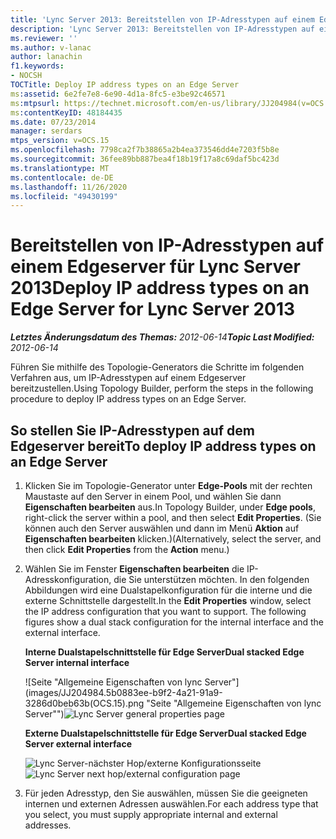 ```yaml
---
title: 'Lync Server 2013: Bereitstellen von IP-Adresstypen auf einem Edgeserver'
description: 'Lync Server 2013: Bereitstellen von IP-Adresstypen auf einem Edgeserver'
ms.reviewer: ''
ms.author: v-lanac
author: lanachin
f1.keywords:
- NOCSH
TOCTitle: Deploy IP address types on an Edge Server
ms:assetid: 6e2fe7e8-6e90-4d1a-8fc5-e3be92c46571
ms:mtpsurl: https://technet.microsoft.com/en-us/library/JJ204984(v=OCS.15)
ms:contentKeyID: 48184435
ms.date: 07/23/2014
manager: serdars
mtps_version: v=OCS.15
ms.openlocfilehash: 7798ca2f7b38865a2b4ea373546dd4e7203f5b8e
ms.sourcegitcommit: 36fee89bb887bea4f18b19f17a8c69daf5bc423d
ms.translationtype: MT
ms.contentlocale: de-DE
ms.lasthandoff: 11/26/2020
ms.locfileid: "49430199"
---
```

# <a name="deploy-ip-address-types-on-an-edge-server-for-lync-server-2013"></a><span data-ttu-id="778b6-103">Bereitstellen von IP-Adresstypen auf einem Edgeserver für Lync Server 2013</span><span class="sxs-lookup"><span data-stu-id="778b6-103">Deploy IP address types on an Edge Server for Lync Server 2013</span></span>

<div data-xmlns="http://www.w3.org/1999/xhtml">

<div class="topic" data-xmlns="http://www.w3.org/1999/xhtml" data-msxsl="urn:schemas-microsoft-com:xslt" data-cs="https://msdn.microsoft.com/">

<div data-asp="https://msdn2.microsoft.com/asp">



</div>

<div id="mainSection">

<div id="mainBody"><span data-ttu-id="778b6-104">

<span> </span></span><span class="sxs-lookup"><span data-stu-id="778b6-104">

<span> </span></span></span>

<span data-ttu-id="778b6-105">_**Letztes Änderungsdatum des Themas:** 2012-06-14_</span><span class="sxs-lookup"><span data-stu-id="778b6-105">_**Topic Last Modified:** 2012-06-14_</span></span>

<span data-ttu-id="778b6-106">Führen Sie mithilfe des Topologie-Generators die Schritte im folgenden Verfahren aus, um IP-Adresstypen auf einem Edgeserver bereitzustellen.</span><span class="sxs-lookup"><span data-stu-id="778b6-106">Using Topology Builder, perform the steps in the following procedure to deploy IP address types on an Edge Server.</span></span>

<div>

## <a name="to-deploy-ip-address-types-on-an-edge-server"></a><span data-ttu-id="778b6-107">So stellen Sie IP-Adresstypen auf dem Edgeserver bereit</span><span class="sxs-lookup"><span data-stu-id="778b6-107">To deploy IP address types on an Edge Server</span></span>

1.  <span data-ttu-id="778b6-108">Klicken Sie im Topologie-Generator unter **Edge-Pools** mit der rechten Maustaste auf den Server in einem Pool, und wählen Sie dann **Eigenschaften bearbeiten** aus.</span><span class="sxs-lookup"><span data-stu-id="778b6-108">In Topology Builder, under **Edge pools**, right-click the server within a pool, and then select **Edit Properties**.</span></span> <span data-ttu-id="778b6-109">(Sie können auch den Server auswählen und dann im Menü **Aktion** auf **Eigenschaften bearbeiten** klicken.)</span><span class="sxs-lookup"><span data-stu-id="778b6-109">(Alternatively, select the server, and then click **Edit Properties** from the **Action** menu.)</span></span>

2.  <span data-ttu-id="778b6-p102">Wählen Sie im Fenster **Eigenschaften bearbeiten** die IP-Adresskonfiguration, die Sie unterstützen möchten. In den folgenden Abbildungen wird eine Dualstapelkonfiguration für die interne und die externe Schnittstelle dargestellt.</span><span class="sxs-lookup"><span data-stu-id="778b6-p102">In the **Edit Properties** window, select the IP address configuration that you want to support. The following figures show a dual stack configuration for the internal interface and the external interface.</span></span>
    
    <span data-ttu-id="778b6-112">**Interne Dualstapelschnittstelle für Edge Server**</span><span class="sxs-lookup"><span data-stu-id="778b6-112">**Dual stacked Edge Server internal interface**</span></span>
    
    <span data-ttu-id="778b6-113">![Seite "Allgemeine Eigenschaften von lync Server"](images/JJ204984.5b0883ee-b9f2-4a21-91a9-3286d0beb63b(OCS.15).png "Seite "Allgemeine Eigenschaften von lync Server"")</span><span class="sxs-lookup"><span data-stu-id="778b6-113">![Lync Server general properties page](images/JJ204984.5b0883ee-b9f2-4a21-91a9-3286d0beb63b(OCS.15).png "Lync Server general properties page")</span></span>
    
    <span data-ttu-id="778b6-114">**Externe Dualstapelschnittstelle für Edge Server**</span><span class="sxs-lookup"><span data-stu-id="778b6-114">**Dual stacked Edge Server external interface**</span></span>
    
    <span data-ttu-id="778b6-115">![Lync Server-nächster Hop/externe Konfigurationsseite](images/JJ204984.2aa00ce2-ba50-40aa-bbf1-78636016daf9(OCS.15).png "Lync Server-nächster Hop/externe Konfigurationsseite")</span><span class="sxs-lookup"><span data-stu-id="778b6-115">![Lync Server next hop/external configuration page](images/JJ204984.2aa00ce2-ba50-40aa-bbf1-78636016daf9(OCS.15).png "Lync Server next hop/external configuration page")</span></span>

3.  <span data-ttu-id="778b6-116">Für jeden Adresstyp, den Sie auswählen, müssen Sie die geeigneten internen und externen Adressen auswählen.</span><span class="sxs-lookup"><span data-stu-id="778b6-116">For each address type that you select, you must supply appropriate internal and external addresses.</span></span>

<span data-ttu-id="778b6-117"></div>

</div>

<span> </span>

</div>

</div>

</span><span class="sxs-lookup"><span data-stu-id="778b6-117"></div>

</div>

<span> </span>

</div>

</div>

</span></span></div>

